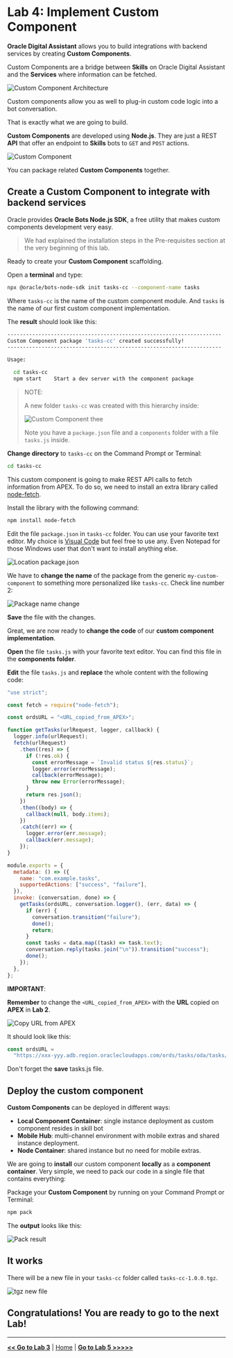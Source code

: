 # Lab 4: Implement Custom Component

**Oracle Digital Assistant** allows you to build integrations with backend services by creating **Custom Components**.

Custom Components are a bridge between **Skills** on Oracle Digital Assistant and the **Services** where information can be fetched.

![Custom Component Architecture](../images/oda_cc_architecture.png)

Custom components allow you as well to plug-in custom code logic into a bot conversation.

That is exactly what we are going to build.

**Custom Components** are developed using **Node.js**. They are just a REST **API** that offer an endpoint to **Skills** bots to `GET` and `POST` actions.

![Custom Component](../images/oda_cc.png)

You can package related **Custom Components** together.

## Create a Custom Component to integrate with backend services

Oracle provides **Oracle Bots Node.js SDK**, a free utility that makes custom components development very easy.

> We had explained the installation steps in the Pre-requisites section at the very beginning of this lab.

Ready to create your **Custom Component** scaffolding.

Open a **terminal** and type:

```bash
npx @oracle/bots-node-sdk init tasks-cc --component-name tasks
```

Where `tasks-cc` is the name of the custom component module. And `tasks` is the name of our first custom component implementation.

The **result** should look like this:

```bash
---------------------------------------------------------------------
Custom Component package 'tasks-cc' created successfully!
---------------------------------------------------------------------

Usage:

  cd tasks-cc
  npm start    Start a dev server with the component package
```

> NOTE:
>
> A new folder `tasks-cc` was created with this hierarchy inside:
>
> ![Custom Component thee](../images/node_tree.png)
>
> Note you have a `package.json` file and a `components` folder with a file `tasks.js` inside.

**Change directory** to `tasks-cc` on the Command Prompt or Terminal:

```bash
cd tasks-cc
```

This custom component is going to make REST API calls to fetch information from APEX. To do so, we need to install an extra library called [node-fetch](https://www.npmjs.com/package/node-fetch).

Install the library with the following command:

```bash
npm install node-fetch
```

Edit the file `package.json` in `tasks-cc` folder. You can use your favorite text editor. My choice is [Visual Code](https://code.visualstudio.com/) but feel free to use any. Even Notepad for those Windows user that don't want to install anything else.

![Location package.json](../images/node_package_json.png)

We have to **change the name** of the package from the generic `my-custom-component` to something more personalized like `tasks-cc`. Check line number 2:

![Package name change](../images/package_name_change.png)

**Save** the file with the changes.

Great, we are now ready to **change the code** of our **custom component implementation**.

**Open** the file `tasks.js` with your favorite text editor. You can find this file in the **components folder**.

**Edit** the file `tasks.js` and **replace** the whole content with the following code:

```javascript
"use strict";

const fetch = require("node-fetch");

const ordsURL = "<URL_copied_from_APEX>";

function getTasks(urlRequest, logger, callback) {
  logger.info(urlRequest);
  fetch(urlRequest)
    .then((res) => {
      if (!res.ok) {
        const errorMessage = `Invalid status ${res.status}`;
        logger.error(errorMessage);
        callback(errorMessage);
        throw new Error(errorMessage);
      }
      return res.json();
    })
    .then((body) => {
      callback(null, body.items);
    })
    .catch((err) => {
      logger.error(err.message);
      callback(err.message);
    });
}

module.exports = {
  metadata: () => ({
    name: "com.example.tasks",
    supportedActions: ["success", "failure"],
  }),
  invoke: (conversation, done) => {
    getTasks(ordsURL, conversation.logger(), (err, data) => {
      if (err) {
        conversation.transition("failure");
        done();
        return;
      }
      const tasks = data.map((task) => task.text);
      conversation.reply(tasks.join("\n")).transition("success");
      done();
    });
  },
};
```

**IMPORTANT**:

**Remember** to change the `<URL_copied_from_APEX>` with the **URL** copied on **APEX** in **Lab 2**.

![Copy URL from APEX](../images/apex_copy_url.png)

It should look like this:

```javascript
const ordsURL =
  "https://xxx-yyy.adb.region.oraclecloudapps.com/ords/tasks/oda/tasks/";
```
Don't forget the **save** tasks.js file.

## Deploy the custom component

**Custom Components** can be deployed in different ways:

- **Local Component Container**: single instance deployment as custom component resides in skill bot
- **Mobile Hub**: multi-channel environment with mobile extras and shared instance deployment.
- **Node Container**: shared instance but no need for mobile extras.

We are going to **install** our custom component **locally** as a **component container**. Very simple, we need to pack our code in a single file that contains everything:

Package your **Custom Component** by running on your Command Prompt or Terminal:

```bash
npm pack
```

The **output** looks like this:

![Pack result](../images/node_result.png)

## It works

There will be a new file in your `tasks-cc` folder called `tasks-cc-1.0.0.tgz`.

![tgz new file](../images/node_tgz_file.png)

## Congratulations! You are ready to go to the next Lab!

---

[**<< Go to Lab 3**](../lab3/README.md) | [Home](../README.md) | [**Go to Lab 5 >>>>>**](../lab5/README.md)
